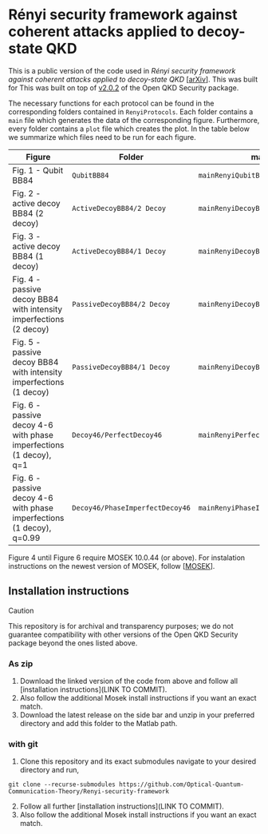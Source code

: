 # Rényi security framework against coherent attacks applied to decoy-state QKD

This is a public version of the code used in *Rényi security framework against coherent attacks applied to decoy-state QKD* \[[arXiv](https://arxiv.org/abs/2504.12248)\]. This was built for This was built on top of [v2.0.2](https://github.com/Optical-Quantum-Communication-Theory/openQKDsecurity/releases/tag/v2.0.2) of the Open QKD Security package.

The necessary functions for each protocol can be found in the corresponding folders contained in `RenyiProtocols`. Each folder contains a `main` file which generates the data of the corresponding figure. Furthermore, every folder contains a `plot` file which creates the plot. In the table below we summarize which files need to be run for each figure.

| Figure                                                                      | Folder                           | main file                            | plot function                    |
| --------------------------------------------------------------------------- | -------------------------------- | ------------------------------------ | -------------------------------- |
| Fig. 1 - Qubit BB84                                                         | `QubitBB84`                      | `mainRenyiQubitBB84Lossy.`           | `plotQubitBB84.m`                |
| Fig. 2 - active decoy BB84 (2 decoy)                                        | `ActiveDecoyBB84/2 Decoy`        | `mainRenyiDecoyBB84_1Decoy.m`        | `plotDecoyBB84_1Decoy.m`         |
| Fig. 3 - active decoy BB84 (1 decoy)                                        | `ActiveDecoyBB84/1 Decoy`        | `mainRenyiDecoyBB84_2Decoy.m`        | `plotDecoyBB84_2Decoy.m`         |
| Fig. 4 - passive decoy BB84 <br> with intensity imperfections (2 decoy)     | `PassiveDecoyBB84/2 Decoy`       | `mainRenyiDecoyBB84Passive_2Decoy.m` | `plotPassiveDecoyBB84_1Decoy.m`  |
| Fig. 5 - passive decoy BB84 <br> with intensity imperfections (1 decoy)     | `PassiveDecoyBB84/1 Decoy`       | `mainRenyiDecoyBB84Passive_1Decoy.m` | `plotPassiveDecoyBB84_2Decoy.m`  |
| Fig. 6 - passive decoy 4-6 <br> with phase imperfections (1 decoy), q=1     | `Decoy46/PerfectDecoy46`         | `mainRenyiPerfectDecoy46.m`          | `plot46Decoy.m`                  |
| Fig. 6 - passive decoy 4-6 <br> with phase imperfections (1 decoy), q=0.99  | `Decoy46/PhaseImperfectDecoy46`  | `mainRenyiPhaseImpDecoy46.m`         | `plot46Decoy.m`                  |

Figure 4 until Figure 6 require MOSEK 10.0.44 (or above). For instalation instructions on the newest version of MOSEK, follow \[[MOSEK](https://www.mosek.com/)].

## Installation instructions
> [!CAUTION]
> This repository is for archival and transparency purposes; we do not guarantee compatibility with other versions of the Open QKD Security package beyond the ones listed above.

### As zip
1. Download the linked version of the code from above and follow all [installation instructions](LINK TO COMMIT).
2. Also follow the additional Mosek install instructions if you want an exact match.
3. Download the latest release on the side bar and unzip in your preferred directory and add this folder to the Matlab path.


### with git
1. Clone this repository and its exact submodules navigate to your desired directory and run,
```
git clone --recurse-submodules https://github.com/Optical-Quantum-Communication-Theory/Renyi-security-framework
```
2. Follow all further [installation instructions](LINK TO COMMIT).
3. Also follow the additional Mosek install instructions if you want an exact match.
